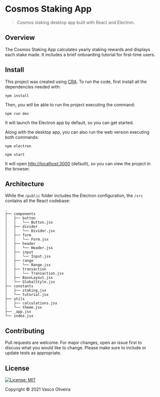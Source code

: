 # Cosmos Staking App

> Cosmos staking desktop app built with React and Electron.

## Overview

The Cosmos Staking App calculates yearly staking rewards and
displays each stake made. It includes a brief onboarding tutorial
for first-time users.

## Install

This project was created using [CRA](https://github.com/facebook/create-react-app).
To run the code, first install all the dependencies needed with:

`npm install`

Then, you will be able to run the project executing the command:

`npm run dev`

It will launch the Electron app by default, so you can get started.

Along with the desktop app, you can also run the web version executing
both commands:

`npm electron`

`npm start`

It will open [http://localhost:3000](http://localhost:3000) (default),
so you can view the project in the browser.

## Architecture

While the `/public` folder includes the Electron configuration,
the `/src` contains all the React codebase:

```
.
├── components
│   ├── button
│   │   └── Button.jsx
│   ├── divider
│   │   └── Divider.jsx
│   ├── form
│   │   └── Form.jsx
│   ├── header
│   │   └── Header.jsx
│   ├── input
│   │   └── Input.jsx
│   ├── range
│   │   └── Range.jsx
│   ├── transaction
│   │   └── Transaction.jsx
│   ├── BaseLayout.jsx
│   └── GlobalStyle.jsx
├── constants
│   ├── staking.jsx
│   └── tutorial.jsx
├── utils
│   ├── calculations.jsx
│   └── theme.jsx
├── _app.jsx
└── index.jsx

```

## Contributing

Pull requests are welcome. For major changes, open an issue first to discuss what you would like to change.
Please make sure to include or update tests as appropriate.

## License

[![License: MIT](https://img.shields.io/badge/License-MIT-yellow.svg)](https://opensource.org/licenses/MIT)

Copyright © 2021 Vasco Oliveira
